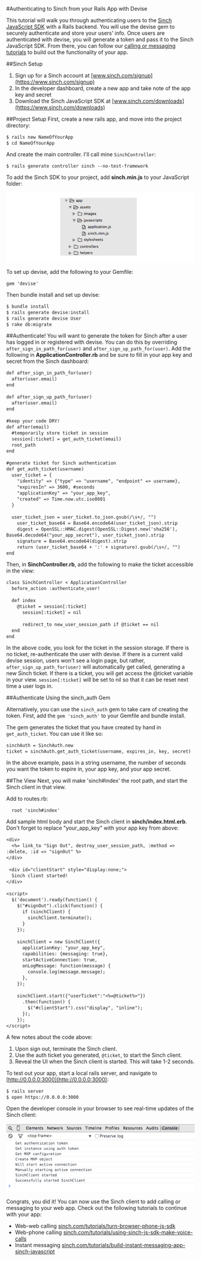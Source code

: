 #Authenticating to Sinch from your Rails App with Devise

This tutorial will walk you through authenticating users to the [Sinch JavaScript SDK](https://www.sinch.com/web-sdk/) with a Rails backend. You will use the devise gem to securely authenticate and store your users' info. Once users are authenticated with devise, you will generate a token and pass it to the Sinch JavaScript SDK. From there, you can follow our [calling or messaging tutorials](https://www.sinch.com/tutorials/) to build out the functionality of your app.

##Sinch Setup
1. Sign up for a Sinch account at [www.sinch.com/signup](https://www.sinch.com/signup)
2. In the developer dashboard, create a new app and take note of the app key and secret
3. Download the Sinch JavaScript SDK at [www.sinch.com/downloads](https://www.sinch.com/downloads)

##Project Setup
First, create a new rails app, and move into the project directory:

    $ rails new NameOfYourApp
    $ cd NameOfYourApp
    
And create the main controller. I'll call mine `SinchController`:

    $ rails generate controller sinch --no-test-framework
    
To add the Sinch SDK to your project, add **sinch.min.js** to your JavaScript folder:

![image](images/sinch-min.png)
    
To set up devise, add the following to your Gemfile:

    gem 'devise'
    
Then bundle install and set up devise:

    $ bundle install
    $ rails generate devise:install
    $ rails generate devise User
    $ rake db:migrate
    
##Authenticate!
You will want to generate the token for Sinch after a user has logged in or registered with devise. You can do this by overriding `after_sign_in_path_for(user)` and `after_sign_up_path_for(user)`. Add the following in **ApplicationController.rb** and be sure to fill in your app key and secret from the Sinch dashboard:

    def after_sign_in_path_for(user)
      after(user.email)
    end

    def after_sign_up_path_for(user)
      after(user.email)
    end

    #keep your code DRY!
    def after(email)
      #temporarily store ticket in session
      session[:ticket] = get_auth_ticket(email)
      root_path
    end

    #generate ticket for Sinch authentication
    def get_auth_ticket(username)
      user_ticket = {
        "identity" => {"type" => "username", "endpoint" => username},
        "expiresIn" => 3600, #seconds
        "applicationKey" => "your_app_key",
        "created" => Time.now.utc.iso8601
      }

      user_ticket_json = user_ticket.to_json.gsub(/\s+/, "")
		user_ticket_base64 = Base64.encode64(user_ticket_json).strip
		digest = OpenSSL::HMAC.digest(OpenSSL::Digest.new('sha256'), Base64.decode64("your_app_secret"), user_ticket_json).strip
		signature = Base64.encode64(digest).strip
		return (user_ticket_base64 + ':' + signature).gsub(/\s+/, "")
    end
    
Then, in **SinchController.rb**, add the following to make the ticket accessible in the view:

    class SinchController < ApplicationController
      before_action :authenticate_user!

      def index
        @ticket = session[:ticket]
		  session[:ticket] = nil

		  redirect_to new_user_session_path if @ticket == nil
      end
    end
    
In the above code, you look for the ticket in the session storage. If there is no ticket, re-authenticate the user with devise. If there is a current valid devise session, users won't see a login page, but rather, `after_sign_up_path_for(user)` will automatically get called, generating a new Sinch ticket. If there is a ticket, you will get access the @ticket variable in your view. `session[:ticket]` will be set to nil so that it can be reset next time a user logs in.

##Authenticate Using the sinch_auth Gem

Alternatively, you can use the `sinch_auth` gem to take care of creating the token. First, add the `gem 'sinch_auth'` to your Gemfile and bundle install.

The gem generates the ticket that you have created by hand in `get_auth_ticket`. You can use it like so:

    sinchAuth = SinchAuth.new
    ticket = sinchAuth.get_auth_ticket(username, expires_in, key, secret)
    
In the above example, pass in a string username, the number of seconds you want the token to expire in, your app key, and your app secret.

##The View
Next, you will make 'sinch#index' the root path, and start the Sinch client in that view.

Add to routes.rb:

      root 'sinch#index'
      
Add sample html body and start the Sinch client in **sinch/index.html.erb**. Don't forget to replace "your_app_key" with your app key from above:

    <div>
      <%= link_to "Sign Out", destroy_user_session_path, :method => :delete, :id => "signOut" %>
    </div>
		
	 <div id="clientStart" style="display:none;">
      Sinch client started!
    </div>
    
    <script>
      $('document').ready(function() {
        $("#signOut").click(function() {
          if (sinchClient) {
            sinchClient.terminate();
          }
        });

        sinchClient = new SinchClient({
          applicationKey: "your_app_key",
          capabilities: {messaging: true},
          startActiveConnection: true,
          onLogMessage: function(message) {
            console.log(message.message);
          },
        });

        sinchClient.start({"userTicket":"<%=@ticket%>"})
          .then(function() {
            $("#clientStart").css("display", "inline");
          });
        });
    </script>
    
A few notes about the code above:
1. Upon sign out, terminate the Sinch client.
2. Use the auth ticket you generated, `@ticket`, to start the Sinch client.
3. Reveal the UI when the Sinch client is started. This will take 1-2 seconds.

To test out your app, start a local rails server, and navigate to [http://0.0.0.0:3000](http://0.0.0.0:3000):

    $ rails server
    $ open https://0.0.0.0:3000
    
Open the developer console in your browser to see real-time updates of the Sinch client:

![image](images/dev-console.png)

Congrats, you did it! You can now use the Sinch client to add calling or messaging to your web app. Check out the following tutorials to continue with your app:

- Web-web calling [sinch.com/tutorials/turn-browser-phone-js-sdk](https://www.sinch.com/tutorials/turn-browser-phone-js-sdk/)    
- Web-phone calling [sinch.com/tutorials/using-sinch-js-sdk-make-voice-calls](https://www.sinch.com/tutorials/using-sinch-js-sdk-make-voice-calls/)    
- Instant messaging [sinch.com/tutorials/build-instant-messaging-app-sinch-javascript](https://www.sinch.com/tutorials/build-instant-messaging-app-sinch-javascript/)

